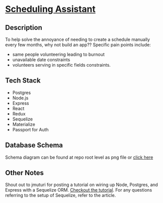 # [Scheduling Assistant](https://befree-scheduler.herokuapp.com/)

## Description
To help solve the annoyance of needing to create a schedule manually every few months, why not build an app??
Specific pain points include: 
- same people volunteering leading to burnout
- unavailable date constraints
- volunteers serving in specific fields constraints.

## Tech Stack
- Postgres
- Node.js
- Express
- React
- Redux
- Sequelize
- Materialize
- Passport for Auth


## Database Schema
Schema diagram can be found at repo root level as png file or [click here](https://github.com/jamesmart77/scheduling_app/blob/master/Scheduling_app.png)


## Other Notes
Shout out to jmuturi for posting a tutorial on wiring up Node, Postgres, and Express with a Sequelize ORM. [Checkout the tutorial](https://scotch.io/tutorials/getting-started-with-node-express-and-postgres-using-sequelize). For any questions referring to the setup of Sequelize, refer to the article.
